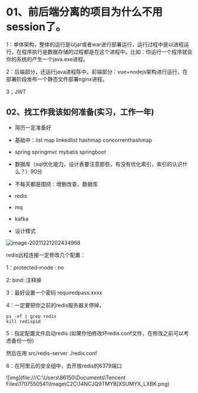 # 01、前后端分离的项目为什么不用session了。

1：单体架构，整体的运行是以jar或者war进行部署运行，运行过程中是以进程运行，在程序执行是数据存储的过程都是在这个进程中。比如：你运行一个程序就会你的系统的产生一个java.exe进程。

2：后端部分，还运行java进程陈中。前端部分：vue+nodejs架构进行运行，在部署阶段发布一个静态文件部署nginx进程。

3；JWT





## 02、找工作我该如何准备(实习，工作一年)

- 简历一定准备好

  

- 基础中：list map linkedlist hashmap concorrenthashmap

- spring springmvc mybatis springboot

- 数据库（sql优化能力，设计表要注意那些，有没有优化索引，索引的认识什么？）90分



- 不每天都是围绕：增删改查，数据库 

- redis

- mq

- kafka

- 设计模式

  

  







![image-20211221202434968](C:/Users/86150/AppData/Roaming/Typora/typora-user-images/image-20211221202434968.png)





redis远程连接一定修改几个配置：

1：protected-mode : no

2: bind: 注释掉

3：最好设置一个密码 requiredpass:xxxx

4：一定要把你之前的redis服务器关停掉，

```properties
ps -ef | grep redis
kill redispid
```

5：指定配置文件启动redis (如果你怕修改坏redis.conf文件，在修改之前可以考虑备份一份)

然后在用 src/redis-server   ./redis.conf

6：在阿里云的安全组中，去开放redis的6379端口

![img](file:///C:\Users\86150\Documents\Tencent Files\1707550541\Image\C2C\14NCJQ9TMYB]XSUMYX_LXBK.png)



